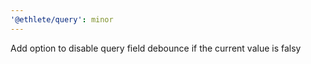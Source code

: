 ```yaml
---
'@ethlete/query': minor
---
```


Add option to disable query field debounce if the current value is falsy
